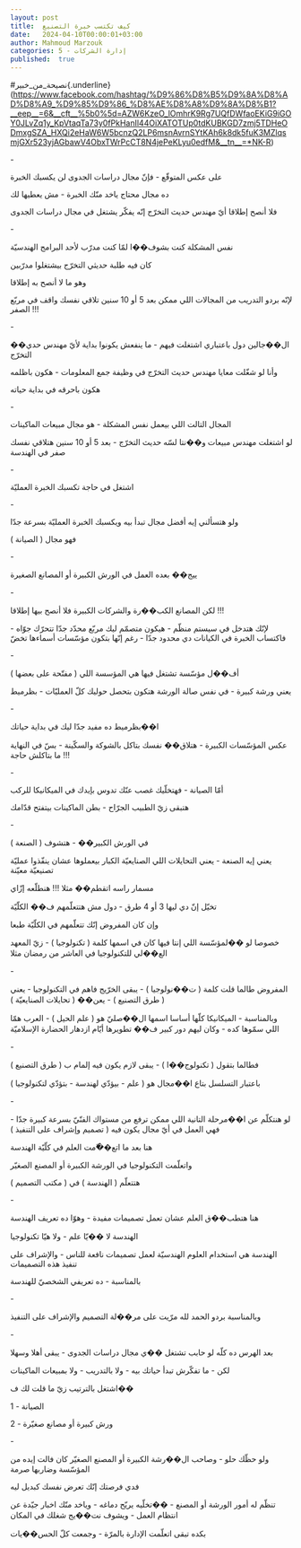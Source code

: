 ```yaml
---
layout: post
title:  كيف تكتسب خبرة التصنيع
date:   2024-04-10T00:00:01+03:00
author: Mahmoud Marzouk
categories: 5 - إدارة الشركات
published:  true
---
```

\#نصيحة_من_خبير{.underline}(https://www.facebook.com/hashtag/%D9%86%D8%B5%D9%8A%D8%AD%D8%A9_%D9%85%D9%86_%D8%AE%D8%A8%D9%8A%D8%B1?__eep__=6&__cft__%5b0%5d=AZW6KzeO_lOmhrK9Rg7UQfDWfaoEKiG9iGOY0JLvZq1y_KpVtaqTa73y0fPkHanIl44OiXATOTUp0tdKUBKGD7zmj5TDHeODmxgSZA_HXQi2eHaW6W5bcnzQ2LP6msnAvrnSYtKAh6k8dk5fuK3MZlqsmjGXr523yjAGbawV4ObxTWrPcCT8N4jePeKLyu0edfM&__tn__=*NK-R)

\-

على عكس المتوقّع - فإنّ مجال دراسات الجدوى لن يكسبك الخبرة

ده مجال محتاج ياخد منّك الخبرة - مش يعطيها لك

فلا أنصح إطلاقا أيّ مهندس حديث التخرّج إنّه يفكّر يشتغل في مجال دراسات
الجدوى

\-

نفس المشكلة كنت بشوف��ا لمّا كنت مدرّب لأحد البرامج الهندسيّة

كان فيه طلبة حديثي التخرّج بيشتغلوا مدرّبين

وهو ما لا أنصح به إطلاقا

لإنّه بردو التدريب من المجالات اللي ممكن بعد 5 أو 10 سنين تلاقي نفسك
واقف في مربّع الصفر !!!

\-

ال��جالين دول باعتباري اشتغلت فيهم - ما ينفعش يكونوا بداية لأيّ مهندس
حدي�� التخرّج

وأنا لو شغّلت معايا مهندس حديث التخرّج في وظيفة جمع المعلومات - هكون
باظلمه

هكون باحرقه في بداية حياته

\-

المجال التالت اللي بيعمل نفس المشكلة - هو مجال مبيعات
الماكينات

لو اشتغلت مهندس مبيعات و��نتا لسّه حديث التخرّج - بعد 5 أو 10 سنين هتلاقي
نفسك صفر في الهندسة

\-

اشتغل في حاجة تكسبك الخبرة العمليّة

\-

ولو هتسألني إيه أفضل مجال تبدأ بيه ويكسبك الخبرة العمليّة بسرعة
جدّا

فهو مجال ( الصيانة )

\-

ييج�� بعده العمل في الورش الكبيرة أو المصانع الصغيرة

\-

لكن المصانع الكب��رة والشركات الكبيرة فلا أنصح بيها إطلاقا
!!!

لإنّك هتدخل في سيستم منظّم - هيكون متصمّم ليك مربّع محدّد جدّا تتحرّك جوّاه -
فاكتساب الخبرة في الكيانات دي محدود جدّا - رغم إنّها بتكون مؤسّسات أسماءها
تخضّ

\-

أف��ل مؤسّسة تشتغل فيها هي المؤسسة اللي ( مفتّحة على بعضها )

يعني ورشة كبيرة - في نفس صالة الورشة هتكون بتحصل حوليك كلّ العمليّات -
بظرميط

\-

ا��بظرميط ده مفيد جدّا ليك في بداية حياتك

عكس المؤسّسات الكبيرة - هتلاق�� نفسك بتاكل بالشوكة والسكّينة - بسّ في
النهاية ما بتاكلش حاجة !!!

\-

أمّا الصيانة - فهتخلّيك غصب عنّك تدوس بإيدك في الميكانيكا
للركب

هتبقى زيّ الطبيب الجرّاح - بطن الماكينات بيتفتح قدّامك

\-

في الورش الكبير�� - هتشوف ( الصنعة )

يعني إيه الصنعة - يعني التحايلات اللي الصنايعيّة الكبار بيعملوها عشان
ينفّذوا عمليّة تصنيعيّة معيّنة

مسمار راسه اتقطم�� مثلا !!! هنطلّعه إزّاي

تخيّل إنّ دي ليها 3 أو 4 طرق - دول مش هتتعلّمهم ف�� الكلّيّة

وإن كان المفروض إنّك تتعلّمهم في الكلّيّة طبعا

خصوصا لو ��لمؤسّسة اللي إنتا فيها كان في اسمها كلمة ( تكنولوجيا ) - زيّ
المعهد الع��لي للتكنولوجيا في العاشر من رمضان مثلا

\-

المفروض طالما قلت كلمة ( ت��نولوجيا ) - يبقى الخرّيج فاهم في
التكنولوجيا - يعني ( طرق التصنيع ) - يعن�� ( تحايلات
الصنايعيّة )

وبالمناسبة - الميكانيكا كلّها أساسا اسمها ال��صليّ هو ( علم الحيل ) -
العرب همّا اللي سمّوها كده - وكان ليهم دور كبير ف�� تطويرها أيّام ازدهار
الحضارة الإسلاميّة

\-

فطالما بتقول ( تكنولوج��ا ) - يبقى لازم يكون فيه إلمام ب ( طرق
التصنيع )

باعتبار التسلسل بتاع ا��مجال هو ( علم - بيؤدّي لهندسة - بتؤدّي
لتكنولوجيا )

\-

لو هنتكلّم عن ا��مرحلة التانية اللي ممكن ترفع من مستواك الفنّيّ بسرعة كبيرة
جدّا - فهي العمل في أيّ مجال يكون فيه ( تصميم وإشراف على
التنفيذ )

هنا بعد ما اتع��ّمت العلم في كلّيّة الهندسة

واتعلّمت التكنولوجيا في الورشة الكبيرة أو المصنع الصغيّر

هتتعلّم ( الهندسة ) في ( مكتب التصميم )

\-

هنا هتطب��ق العلم عشان تعمل تصميمات مفيدة - وهوّا ده تعريف
الهندسة

الهندسة لا ��يّا علم - ولا هيّا تكنولوجيا

الهندسة هي استخدام العلوم الهندسيّة لعمل تصميمات نافعة للناس - والإشراف
على تنفيذ هذه التصميمات

بالمناسبة - ده تعريفي الشخصيّ للهندسة

\-

وبالمناسبة بردو الحمد لله مرّيت على مر��لة التصميم والإشراف على
التنفيذ

\-

بعد الهرس ده كلّه لو حابب تشتغل ��ي مجال دراسات الجدوى - يبقى أهلا
وسهلا

لكن - ما تفكّرش تبدأ حياتك بيه - ولا بالتدريب - ولا بمبيعات
الماكينات

اشتغل بالترتيب زيّ ما قلت لك ف��

1 - الصيانة

2 - ورش كبيرة أو مصانع صغيّرة

\-

ولو حظّك حلو - وصاحب ال��رشة الكبيرة أو المصنع الصغيّر كان فالت إيده من
المؤسّسة وضاربها صرمة

فدي فرصتك إنّك تعرض نفسك كبديل ليه

تنظّم له أمور الورشة أو المصنع - ��تخلّيه يريّح دماغه - وياخد منّك اخبار
جيّدة عن انتظام العمل - ويشوف نت��يج شغلك في المكان

بكده تبقى اتعلّمت الإدارة بالمرّة - وجمعت كلّ الحس��يات

